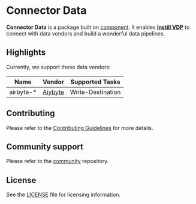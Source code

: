 # Connector Data

**Connector Data** is a package built on [component](https://github.com/instill-ai/component). It enables [**Instill VDP**](https://github.com/instill-ai/vdp) to connect with data vendors and build a wonderful data pipelines.

## Highlights
Currently, we support these data vendors:

| Name           | Vendor        | Supported Tasks |
|----------------|---------------|-----------------|
| airbyte-* | [Aiybyte](https://airbyte.com/) | Write-Destination |

## Contributing

Please refer to the [Contributing Guidelines](./.github/CONTRIBUTING.md) for more details.

## Community support

Please refer to the [community](https://github.com/instill-ai/community) repository.

## License

See the [LICENSE](./LICENSE) file for licensing information.
